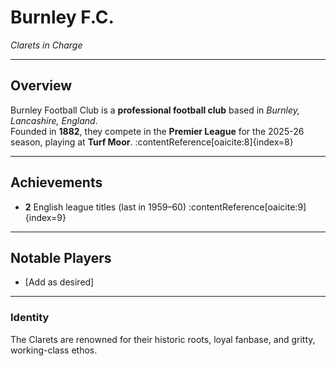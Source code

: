 # Burnley F.C.

*Clarets in Charge*

---

## Overview
Burnley Football Club is a **professional football club** based in *Burnley, Lancashire, England*.  
Founded in **1882**, they compete in the **Premier League** for the 2025-26 season, playing at **Turf Moor**. :contentReference[oaicite:8]{index=8}

---

## Achievements
- **2** English league titles (last in 1959–60) :contentReference[oaicite:9]{index=9}

---

## Notable Players
- [Add as desired]

---

### Identity
The Clarets are renowned for their historic roots, loyal fanbase, and gritty, working-class ethos.